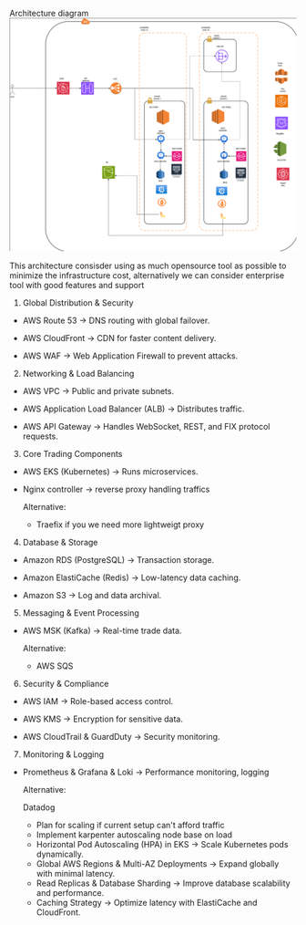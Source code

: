 Architecture diagram
![alt text](image.png)

This architecture consisder using as much opensource tool as possible to minimize the infrastructure cost, alternatively we can consider enterprise tool with good features and support
1. Global Distribution & Security

* AWS Route 53 → DNS routing with global failover.

* AWS CloudFront → CDN for faster content delivery.

* AWS WAF → Web Application Firewall to prevent attacks.

2. Networking & Load Balancing

* AWS VPC → Public and private subnets.

* AWS Application Load Balancer (ALB) → Distributes traffic.

* AWS API Gateway → Handles WebSocket, REST, and FIX protocol requests.

3. Core Trading Components

* AWS EKS (Kubernetes) → Runs microservices.

* Nginx controller -> reverse proxy handling traffics

  Alternative:
  * Traefix if you we need more lightweigt proxy

4. Database & Storage

* Amazon RDS (PostgreSQL) → Transaction storage.

* Amazon ElastiCache (Redis) → Low-latency data caching.

* Amazon S3 → Log and data archival.

5. Messaging & Event Processing

* AWS MSK (Kafka) → Real-time trade data.

  Alternative:
  * AWS SQS

6. Security & Compliance

* AWS IAM → Role-based access control.

* AWS KMS → Encryption for sensitive data.

* AWS CloudTrail & GuardDuty → Security monitoring.

7. Monitoring & Logging

* Prometheus & Grafana & Loki → Performance monitoring, logging

  Alternative:

  Datadog
  
  * Plan for scaling if current setup can't afford traffic
  * Implement karpenter autoscaling node base on load
  * Horizontal Pod Autoscaling (HPA) in EKS → Scale Kubernetes pods dynamically.
  * Global AWS Regions & Multi-AZ Deployments → Expand globally with minimal latency.
  * Read Replicas & Database Sharding → Improve database scalability and performance.
  * Caching Strategy → Optimize latency with ElastiCache and CloudFront.
